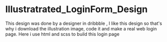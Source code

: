 # Illustratrated_LoginForm_Design
This design was done by a designer in dribbble , I like this design so that's why i download the illustration image, code it and make a real web login page. Here i use html and scss to build this login page
